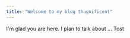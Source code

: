```yaml
---
title: "Welcome to my blog thugnificent"
---
```


I'm glad you are here. I plan to talk about ... Tost
